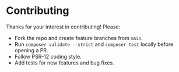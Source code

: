 # Contributing

Thanks for your interest in contributing! Please:

- Fork the repo and create feature branches from `main`.
- Run `composer validate --strict` and `composer test` locally before opening a PR.
- Follow PSR-12 coding style.
- Add tests for new features and bug fixes.